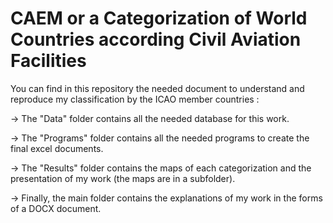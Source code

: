 # CAEM or a Categorization of World Countries according Civil Aviation Facilities

You can find in this repository the needed document to understand and reproduce my classification by the ICAO member countries :

-> The "Data" folder contains all the needed database for this work.

-> The "Programs" folder contains all the needed programs to create the final excel documents.

-> The "Results" folder contains the maps of each categorization and the presentation of my work (the maps are in a subfolder).

-> Finally, the main folder contains the explanations of my work in the forms of a DOCX document.

